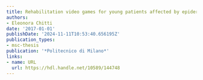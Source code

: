 ```yaml
---
title: Rehabilitation video games for young patients affected by epidermolysis bullosa
authors:
- Eleonora Chitti
date: '2017-01-01'
publishDate: '2024-11-11T10:53:40.656195Z'
publication_types:
- msc-thesis
publication: '*Politecnico di Milano*'
links:
- name: URL
  url: https://hdl.handle.net/10589/144748
---
```

